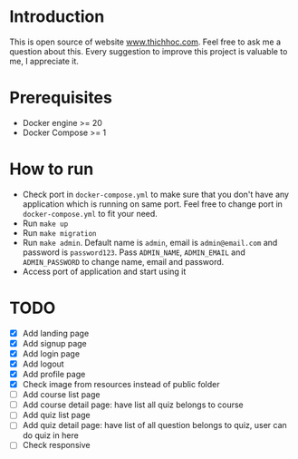 # Introduction

This is open source of website www.thichhoc.com. Feel free to ask me a question about this. Every suggestion to improve this project is valuable to me, I appreciate it.

# Prerequisites

-   Docker engine >= 20
-   Docker Compose >= 1

# How to run

-   Check port in `docker-compose.yml` to make sure that you don't have any application which is running on same port. Feel free to change port in `docker-compose.yml` to fit your need.
-   Run `make up`
-   Run `make migration`
-   Run `make admin`. Default name is `admin`, email is `admin@email.com` and password is `password123`. Pass `ADMIN_NAME`, `ADMIN_EMAIL` and `ADMIN_PASSWORD` to change name, email and password.
-   Access port of application and start using it

# TODO

-   [x] Add landing page
-   [x] Add signup page
-   [x] Add login page
-   [x] Add logout
-   [x] Add profile page
-   [x] Check image from resources instead of public folder
-   [ ] Add course list page
-   [ ] Add course detail page: have list all quiz belongs to course
-   [ ] Add quiz list page
-   [ ] Add quiz detail page: have list of all question belongs to quiz, user can do quiz in here
-   [ ] Check responsive
